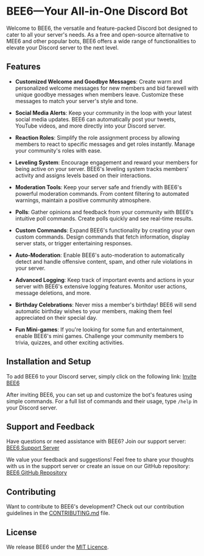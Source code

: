 # BEE6—Your All-in-One Discord Bot

Welcome to BEE6, the versatile and feature-packed Discord bot designed to cater to all your server's needs. As a free
and open-source alternative to MEE6 and other popular bots, BEE6 offers a wide range of functionalities to elevate your
Discord server to the next level.

## Features

- **Customized Welcome and Goodbye Messages**: Create warm and personalized welcome messages for new members and bid
  farewell with unique goodbye messages when members leave. Customize these messages to match your server's style and
  tone.

- **Social Media Alerts**: Keep your community in the loop with your latest social media updates. BEE6 can automatically
  post your tweets, YouTube videos, and more directly into your Discord server.

- **Reaction Roles**: Simplify the role assignment process by allowing members to react to specific messages and get
  roles instantly. Manage your community's roles with ease.

- **Leveling System**: Encourage engagement and reward your members for being active on your server. BEE6's leveling
  system tracks members' activity and assigns levels based on their interactions.

- **Moderation Tools**: Keep your server safe and friendly with BEE6's powerful moderation commands. From content
  filtering to automated warnings, maintain a positive community atmosphere.

- **Polls**: Gather opinions and feedback from your community with BEE6's intuitive poll commands. Create polls quickly
  and see real-time results.

- **Custom Commands**: Expand BEE6's functionality by creating your own custom commands. Design commands that fetch
  information, display server stats, or trigger entertaining responses.

- **Auto-Moderation**: Enable BEE6's auto-moderation to automatically detect and handle offensive content, spam, and
  other rule violations in your server.

- **Advanced Logging**: Keep track of important events and actions in your server with BEE6's extensive logging
  features. Monitor user actions, message deletions, and more.

- **Birthday Celebrations**: Never miss a member's birthday! BEE6 will send automatic birthday wishes to your members,
  making them feel appreciated on their special day.

- **Fun Mini-games**: If you're looking for some fun and entertainment, enable BEE6's mini games.
  Challenge your community members to trivia, quizzes, and other exciting activities.

## Installation and Setup

To add BEE6 to your Discord server, simply click on the following
link: [Invite BEE6](https://beauthebeau.github.io/bee6/invite)

After inviting BEE6, you can set up and customize the bot's features using simple commands. For a full list of commands
and their usage, type `/help` in your Discord server.

## Support and Feedback

Have questions or need assistance with BEE6? Join our support
server: [BEE6 Support Server](https://beauthebeau.github.io/bee6/support)

We value your feedback and suggestions! Feel free to share your thoughts with us in the support server or create an
issue on our GitHub repository: [BEE6 GitHub Repository](https://github.com/beauthebeau/bee6)

## Contributing

Want to contribute to BEE6's development? Check out our contribution guidelines in
the [CONTRIBUTING.md](CONTRIBUTING.md) file.

## License

We release BEE6 under the [MIT Licence](LICENSE).
